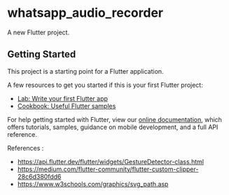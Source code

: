 # whatsapp_audio_recorder

A new Flutter project.

## Getting Started

This project is a starting point for a Flutter application.

A few resources to get you started if this is your first Flutter project:

- [Lab: Write your first Flutter app](https://flutter.dev/docs/get-started/codelab)
- [Cookbook: Useful Flutter samples](https://flutter.dev/docs/cookbook)

For help getting started with Flutter, view our
[online documentation](https://flutter.dev/docs), which offers tutorials,
samples, guidance on mobile development, and a full API reference.

References :
- https://api.flutter.dev/flutter/widgets/GestureDetector-class.html
- https://medium.com/flutter-community/flutter-custom-clipper-28c6d380fdd6
- https://www.w3schools.com/graphics/svg_path.asp